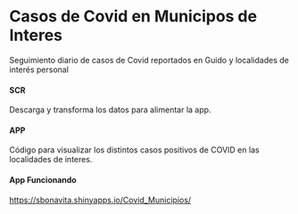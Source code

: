 # Casos de Covid en Municipos de Interes

Seguimiento diario de casos de Covid reportados en Guido y localidades de interés personal

#### SCR
Descarga y transforma los datos para alimentar la app.

#### APP
Código para visualizar los distintos casos positivos de COVID en las localidades de interes.

#### App Funcionando
https://sbonavita.shinyapps.io/Covid_Municipios/
